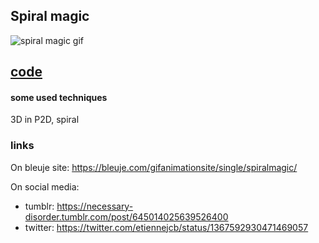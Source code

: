 ## Spiral magic

![spiral magic gif](https://bleuje.com/gifset/2021/2021_4_inverseprojection.gif)

## [code](https://github.com/Bleuje/processing-animations-code/blob/main/code/spiralmagic/spiralmagic.pde)

#### some used techniques

3D in P2D, spiral

### links

On bleuje site: https://bleuje.com/gifanimationsite/single/spiralmagic/

On social media:
 - tumblr: https://necessary-disorder.tumblr.com/post/645014025639526400
 - twitter: https://twitter.com/etiennejcb/status/1367592930471469057
